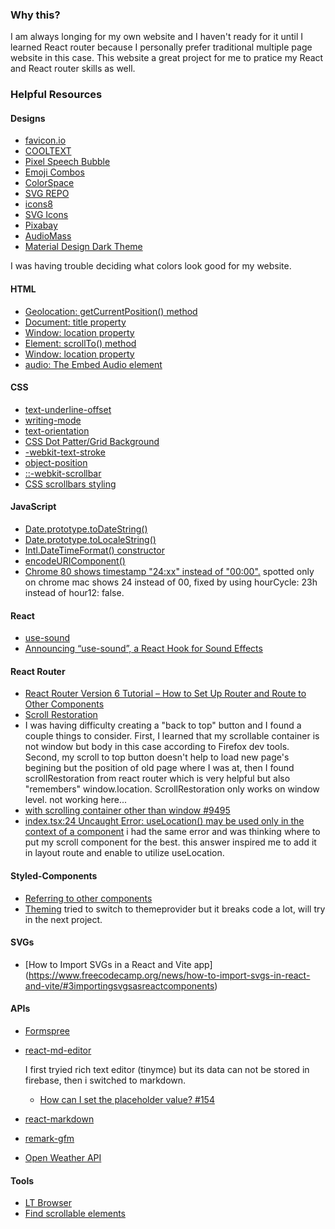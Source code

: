 ### Why this?

I am always longing for my own website and I haven't ready for it until I learned React router because I personally prefer traditional multiple page website in this case. This website a great project for me to pratice my React and React router skills as well.

### Helpful Resources

#### Designs

- [favicon.io](https://favicon.io/favicon-generator/)
- [COOLTEXT](https://cooltext.top/)
- [Pixel Speech Bubble](https://pixelspeechbubble.com/)
- [Emoji Combos](https://emojicombos.com/)
- [ColorSpace](https://mycolor.space/)
- [SVG REPO](https://www.svgrepo.com/)
- [icons8](https://icons8.com/icons)
- [SVG Icons](https://fontawesomeicons.com/svg/icons)
- [Pixabay](https://pixabay.com/)
- [AudioMass](https://audiomass.co/)
- [Material Design Dark Theme](https://m2.material.io/design/color/dark-theme.html)

I was having trouble deciding what colors look good for my website.

#### HTML

- [Geolocation: getCurrentPosition() method](https://developer.mozilla.org/en-US/docs/Web/API/Geolocation/getCurrentPosition)
- [Document: title property](https://developer.mozilla.org/en-US/docs/Web/API/Document/title)
- [Window: location property](https://developer.mozilla.org/en-US/docs/Web/API/Window/location)
- [Element: scrollTo() method](https://developer.mozilla.org/en-US/docs/Web/API/Element/scrollTo)
- [Window: location property](https://developer.mozilla.org/en-US/docs/Web/API/Window/location)
- [audio: The Embed Audio element](https://developer.mozilla.org/en-US/docs/Web/HTML/Element/audio)

#### CSS

- [text-underline-offset](https://developer.mozilla.org/en-US/docs/Web/CSS/text-underline-offset)
- [writing-mode](https://developer.mozilla.org/en-US/docs/Web/CSS/writing-mode)
- [text-orientation](https://developer.mozilla.org/en-US/docs/Web/CSS/text-orientation)
- [CSS Dot Patter/Grid Background](https://codepen.io/edmundojr/pen/xOYJGw)
- [-webkit-text-stroke](https://developer.mozilla.org/en-US/docs/Web/CSS/-webkit-text-stroke)
- [object-position](https://developer.mozilla.org/en-US/docs/Web/CSS/object-position)
- [::-webkit-scrollbar](https://developer.mozilla.org/en-US/docs/Web/CSS/::-webkit-scrollbar)
- [CSS scrollbars styling](https://developer.mozilla.org/en-US/docs/Web/CSS/CSS_scrollbars_styling)

#### JavaScript

- [Date.prototype.toDateString()](https://developer.mozilla.org/en-US/docs/Web/JavaScript/Reference/Global_Objects/Date/toDateString)
- [Date.prototype.toLocaleString()](https://developer.mozilla.org/en-US/docs/Web/JavaScript/Reference/Global_Objects/Date/toLocaleString)
- [Intl.DateTimeFormat() constructor](https://developer.mozilla.org/en-US/docs/Web/JavaScript/Reference/Global_Objects/Intl/DateTimeFormat/DateTimeFormat)
- [encodeURIComponent()](https://developer.mozilla.org/en-US/docs/Web/JavaScript/Reference/Global_Objects/encodeURIComponent)
- [Chrome 80 shows timestamp "24:xx" instead of "00:00".](https://support.google.com/chrome/thread/29828561/chrome-80-shows-timestamp-24-xx-instead-of-00-00?hl=en)
  spotted only on chrome mac shows 24 instead of 00, fixed by using hourCycle: 23h instead of hour12: false.

#### React

- [use-sound](https://github.com/joshwcomeau/use-sound)
- [Announcing “use-sound”, a React Hook for Sound Effects](https://www.joshwcomeau.com/react/announcing-use-sound-react-hook/)

#### React Router

- [React Router Version 6 Tutorial – How to Set Up Router and Route to Other Components](https://www.freecodecamp.org/news/how-to-use-react-router-version-6/)
- [Scroll Restoration](https://v5.reactrouter.com/web/guides/scroll-restoration)
- [<ScrollRestoration />](https://reactrouter.com/en/main/components/scroll-restoration)
  I was having difficulty creating a "back to top" button and I found a couple things to consider. First, I learned that my scrollable container is not window but body in this case according to Firefox dev tools. Second, my scroll to top button doesn't help to load new page's begining but the position of old page where I was at, then I found scrollRestoration from react router which is very helpful but also "remembers" window.location. ScrollRestoration only works on window level. not working here...
- [<ScrollRestoration> with scrolling container other than window #9495](https://github.com/remix-run/react-router/discussions/9495)
- [index.tsx:24 Uncaught Error: useLocation() may be used only in the context of a <Router> component](https://stackoverflow.com/questions/71979809/index-tsx24-uncaught-error-uselocation-may-be-used-only-in-the-context-of-a)
  i had the same error and was thinking where to put my scroll component for the best. this answer inspired me to add it in layout route and enable to utilize useLocation.

#### Styled-Components

- [Referring to other components](https://styled-components.com/docs/advanced#referring-to-other-components)
- [Theming](https://styled-components.com/docs/advanced#theming)
  tried to switch to themeprovider but it breaks code a lot, will try in the next project.

#### SVGs

- [How to Import SVGs in a React and Vite app] (https://www.freecodecamp.org/news/how-to-import-svgs-in-react-and-vite/#3importingsvgsasreactcomponents)

#### APIs

- [Formspree](https://formspree.io/)
- [react-md-editor](https://uiwjs.github.io/react-md-editor/)

  I first tryied rich text editor (tinymce) but its data can not be stored in firebase, then i switched to markdown.

  - [How can I set the placeholder value? #154](https://github.com/uiwjs/react-md-editor/issues/154)

- [react-markdown](https://github.com/remarkjs/react-markdown)
- [remark-gfm](https://github.com/remarkjs/remark-gfm)
- [Open Weather API](https://openweathermap.org/)

#### Tools

- [LT Browser](https://www.lambdatest.com/lt-browser)
- [Find scrollable elements](https://phuoc.ng/collection/tips/find-scrollable-elements/)
